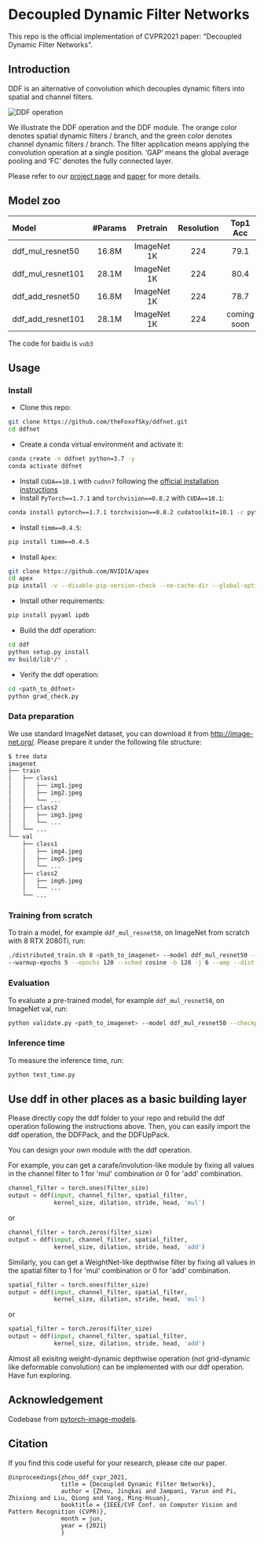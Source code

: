 # Decoupled Dynamic Filter Networks

This repo is the official implementation of CVPR2021 paper: "Decoupled Dynamic Filter Networks".

## Introduction
DDF is an alternative of convolution which decouples dynamic filters into spatial and channel filters.

![DDF operation](http://thefoxofsky.github.io/images/ddf_1.png)

We illustrate the DDF operation and the DDF module. The orange color denotes spatial dynamic filters 
/ branch, and the green color denotes channel dynamic filters / branch. The filter application means applying 
the convolution operation at a single position. ‘GAP’ means the global average pooling and ‘FC’ denotes the fully connected layer.

Please refer to our [project page](https://thefoxofsky.github.io/project_pages/ddf) and [paper](https://arxiv.org/abs/2104.14107) for more details.

## Model zoo

| Model             | #Params |   Pretrain  | Resolution | Top1 Acc | Download | 
| :---              |  :---:  |    :---:    |    :---:   |   :---:  |  :---:  |
| ddf_mul_resnet50  |  16.8M  | ImageNet 1K |     224    |   79.1   | [google](https://drive.google.com/file/d/14voC4WqvWbdMUrep3bjVw_S-_LUejtLX/view?usp=sharing) / [baidu](https://pan.baidu.com/s/1hKGiv9nGSIw_czhm6auJxQ) |
| ddf_mul_resnet101 |  28.1M  | ImageNet 1K |     224    |   80.4   | [google](https://drive.google.com/file/d/1zakOCCozqxKuD92bJUULivNnJ5CX4EEC/view?usp=sharing) / [baidu](https://pan.baidu.com/s/1hKGiv9nGSIw_czhm6auJxQ) |
| ddf_add_resnet50  |  16.8M  | ImageNet 1K |     224    |   78.7   | [google](https://drive.google.com/file/d/1CT2e8c640Yn5givImj0XdDtc4dkHwAz0/view?usp=sharing) / [baidu](https://pan.baidu.com/s/1hKGiv9nGSIw_czhm6auJxQ) |
| ddf_add_resnet101 |  28.1M  | ImageNet 1K |     224    |  coming soon | coming soon |

The code for baidu is `vub3`

## Usage

### Install

- Clone this repo:

```bash
git clone https://github.com/theFoxofSky/ddfnet.git
cd ddfnet
```

- Create a conda virtual environment and activate it:

```bash
conda create -n ddfnet python=3.7 -y
conda activate ddfnet
```

- Install `CUDA==10.1` with `cudnn7` following
  the [official installation instructions](https://docs.nvidia.com/cuda/cuda-installation-guide-linux/index.html)
- Install `PyTorch==1.7.1` and `torchvision==0.8.2` with `CUDA==10.1`:

```bash
conda install pytorch==1.7.1 torchvision==0.8.2 cudatoolkit=10.1 -c pytorch
```

- Install `timm==0.4.5`:

```bash
pip install timm==0.4.5
```

- Install `Apex`:

```bash
git clone https://github.com/NVIDIA/apex
cd apex
pip install -v --disable-pip-version-check --no-cache-dir --global-option="--cpp_ext" --global-option="--cuda_ext" ./
```

- Install other requirements:

```bash
pip install pyyaml ipdb
```
- Build the ddf operation:

```bash
cd ddf
python setup.py install
mv build/lib*/* .
```

- Verify the ddf operation:

```bash
cd <path_to_ddfnet>
python grad_check.py
```

### Data preparation

We use standard ImageNet dataset, you can download it from http://image-net.org/. Please prepare it under the following file structure:
  ```bash
  $ tree data
  imagenet
  ├── train
  │   ├── class1
  │   │   ├── img1.jpeg
  │   │   ├── img2.jpeg
  │   │   └── ...
  │   ├── class2
  │   │   ├── img3.jpeg
  │   │   └── ...
  │   └── ...
  └── val
      ├── class1
      │   ├── img4.jpeg
      │   ├── img5.jpeg
      │   └── ...
      ├── class2
      │   ├── img6.jpeg
      │   └── ...
      └── ...
 
  ```

### Training from scratch

To train a model, for example `ddf_mul_resnet50`, on ImageNet from scratch with 8 RTX 2080Ti, run:

```bash
./distributed_train.sh 8 <path_to_imagenet> --model ddf_mul_resnet50 --lr 0.4 \
--warmup-epochs 5 --epochs 120 --sched cosine -b 128 -j 6 --amp --dist-bn reduce
```

### Evaluation

To evaluate a pre-trained model, for example `ddf_mul_resnet50`, on ImageNet val, run:

```bash
python validate.py <path_to_imagenet> --model ddf_mul_resnet50 --checkpoint <path_to_checkpoint>
```

### Inference time

To measure the inference time, run:

```bash
python test_time.py
```

## Use ddf in other places as a basic building layer

Please directly copy the ddf folder to your repo and rebuild the ddf operation following the instructions above.
Then, you can easily import the ddf operation, the DDFPack, and the DDFUpPack. 

You can design your own module with the ddf operation.

For example, you can get a carafe/involution-like module by fixing all values in the channel filter to 1 for 'mul' combination or 0 for 'add' combination.

```python
channel_filter = torch.ones(filter_size)
output = ddf(input, channel_filter, spatial_filter,
             kernel_size, dilation, stride, head, 'mul')
```
or

```python
channel_filter = torch.zeros(filter_size)
output = ddf(input, channel_filter, spatial_filter,
             kernel_size, dilation, stride, head, 'add')
```

Similarly, you can get a WeightNet-like depthwise filter by fixing all values in the spatial filter to 1 for 'mul' combination or 0 for 'add' combination.


```python
spatial_filter = torch.ones(filter_size)
output = ddf(input, channel_filter, spatial_filter,
             kernel_size, dilation, stride, head, 'mul')
```
or

```python
spatial_filter = torch.zeros(filter_size)
output = ddf(input, channel_filter, spatial_filter,
             kernel_size, dilation, stride, head, 'add')
```

Almost all exisitng weight-dynamic depthwise operation (not grid-dynamic like deformable convolution) can be implemented with our ddf operation. Have fun exploring.

## Acknowledgement

Codebase from [pytorch-image-models](https://github.com/rwightman/pytorch-image-models).

## Citation

If you find this code useful for your research, please cite our paper.

```
@inproceedings{zhou_ddf_cvpr_2021,
               title = {Decoupled Dynamic Filter Networks},
               author = {Zhou, Jingkai and Jampani, Varun and Pi, Zhixiong and Liu, Qiong and Yang, Ming-Hsuan},
               booktitle = {IEEE/CVF Conf. on Computer Vision and Pattern Recognition (CVPR)},
               month = jun,
               year = {2021}
               }
```
